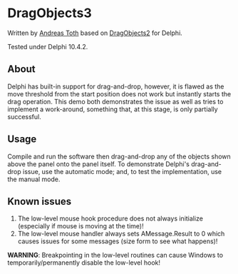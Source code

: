# DragObjects3
Written by [Andreas Toth](https://github.com/mrandreastoth) based on [DragObjects2](http://www.blong.com/conferences/borcon2001/draganddrop/4114.htm) for Delphi.

Tested under Delphi 10.4.2.

## About
Delphi has built-in support for drag-and-drop, however, it is flawed as the move threshold from the start position does not work but instantly starts the drag operation. This demo both demonstrates the issue as well as tries to implement a work-around, something that, at this stage, is only partially successful.

## Usage
Compile and run the software then drag-and-drop any of the objects shown above the panel onto the panel itself. To demonstrate Delphi's drag-and-drop issue, use the automatic mode; and, to test the implementation, use the manual mode.

## Known issues
1. The low-level mouse hook procedure does not always initialize (especially if mouse is moving at the time)!
2. The low-level mouse handler always sets AMessage.Result to 0 which causes issues for some messages (size form to see what happens)!

**WARNING**: Breakpointing in the low-level routines can cause Windows to temporarily/permanently disable the low-level hook!